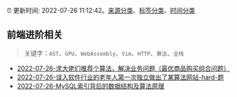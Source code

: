 :alarm_clock: 更新时间: 2022-07-26 11:12:42。[来源分类](../README.md)、[标签分类](../TAGS.md)、[时间分类](../TIMELINE.md)

## 前端进阶相关


> 关键字：`AST`、`GPU`、`WebAssembly`、`Vim`、`HTTP`、`算法`、`全栈`



- [2022-07-26-求大佬们推荐个算法，解决业务问题（最优商品购买组合问题）](https://www.v2ex.com/t/868851) 
- [2022-07-26-误入软件行业的老年人第一次独立做出了某算法网站-hard-题](https://www.v2ex.com/t/868844) 
- [2022-07-26-MySQL索引背后的数据结构及算法原理](https://toutiao.io/k/5c8yrjk) 